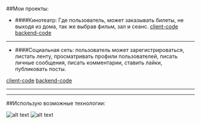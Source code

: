 ##Мои проекты:

* ####Кинотеатр: Где пользователь, может заказывать билеты, не выходя из дома, так же выбрав фильм, зал и сеанс. 
[client-code](https://github.com/jack-coul/cinema-client)
[backend-code](https://github.com/jack-coul/backForCinema)

***

* ####Социальная сеть: пользователь может зарегистрироваться, листать ленту, просматривать профили пользователей, писать личные сообщения, писать комментарии, ставить лайки, публиковать посты.

[client-code](https://github.com/jack-coul/social-network)
[backend-code](https://github.com/jack-coul/backForSocialMedia)

***

***


##Использую возможные технологии:

![alt text](https://camo.githubusercontent.com/60b8d91bb4043641a703f1178990ff84eda537a99d05decef5fedc54d16ff50f/68747470733a2f2f696d672e736869656c64732e696f2f62616467652f2d4a6176615363726970742d7265643f7374796c653d666f722d7468652d6261646765266c6f676f3d4a617661536372697074266c6f676f436f6c6f723d7768697465 "JavaScript")
![alt text](https://camo.githubusercontent.com/771617f2eac4ed5bc7d9ae680e4edafef9ba31bbb4d0d30ea21cf944dfa62a81/68747470733a2f2f696d672e736869656c64732e696f2f62616467652f2d52656163742d3435623864383f7374796c653d666f722d7468652d6261646765266c6f676f3d7265616374266c6f676f436f6c6f723d7768697465 "JavaScript")
